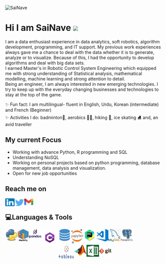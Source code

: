 </a><img src="https://komarev.com/ghpvc/?username=SaiNave&style=flat&label=Profile visits" alt="SaiNave" /></a>
<!--</a>[![Visits Badge](https://badges.pufler.dev/years/SaiNave)](https://badges.pufler.dev)</a>!-->
# Hi I am SaiNave <img src="https://media.giphy.com/media/hvRJCLFzcasrR4ia7z/giphy.gif" width="30px">
I am a data enthusiast experience in  data analytics, soft robotics, algorithm development, programming, and IT support. 
My previous work experiences always gave me a chance to deal with the data  whether it is to generate, analyze or to visualize. 
Because of this, I had the opportunity to develop algorithms and deal with big data sets.<br/>
I earned Master's in Robotic Control System Engineering which equipped me with strong understanding of Statistical analysis, mathematical modelling, machine learning and strong attention to detail.<br/>
Being an engineer, I am always interested in new emerging technologies. I try to keep up with the everyday changing businesses and technologies to stay at the top of the game.

✨ Fun fact: I am multilingual- fluent in English, Urdu, Korean (intermediate) and French (Beginner)
</br>✨ Activities I do: badminton🏸, aerobics 🏃‍♀️, hiking 🥾, ice skating ⛸️ and, an avid traveller

## My current Focus
- Working with advance Python, R programming and SQL
- Understanding NoSQL
- Working on personal projects based on python programming, database management, data analysis and visualization.
- Open for new job opportunities


## Reach me on
[<img align ="left" alt="SaiNave's LinkedIN" height ="25" width="30" src="logos/linkedin_icon.png"/>](https://www.linkedin.com/in/sairah-naveed)
[<img align ="left" alt="SaiNave's Twitter" heightt ="25" width="30" src="logos/twitter_icon.png"/>](https://twitter.com/NaveedSairah)
[<img align ="left" alt="g_logo" width="30" src="logos/g_logo.png"/>](mailto:nave.sai25@gmail.com)
<br/>

## 💻Languages & Tools
</p> 
<img align="left" alt= "python_logo" width="40" src="logos/python_logo.png"   />
<img align="left" alt= "numpy_logo" Height = "40" width="35" src="logos/numpy.png"   />
<img align="left" alt= "pandas_logo" width="40" src="logos/pandas.png"   />
<img align="left" alt= "Csharp_Logo" width="55" src="logos/Csharp_Logo.png"  />
<img align="left" alt= "sql_logo" width="40" src="logos/sql_logo.png"   />
<img align="left" alt= "Jupyter_logo" width="40" src="logos/Jupyter_logo.png"   />
<img align="left" alt= "pycharm_logo" width="40" src="logos/pycharm_logo.png"   />
<img align="left" alt= "vscode_logo" width="40" src="logos/vscode_logo.png"   />
<img align="left" alt= "my_sql_logo" width="40" src="logos/my_sql_logo.png"   />
<img align="left" alt= "postgresql_logo" width="40" src="logos/postgresql_logo.png"   />

<br />
<br />
<br />

<img align="left" alt= "Tableau_logo" height = "45" width="50" src="logos/Tableau_logo.png"   />
<img align="left" alt= "Maltab_Logo" width="40" src="logos/Matlab_Logo.png"  /></a>
<img align="left" alt= "excel" width="40" src="logos/excel.png" /></a> 
</a><img align="left" alt= "git_logo" width="40" src="logos/git_logo.png"   />
</p>
<br />
<br />
<!--<p align="left"><img align="center" src="https://github-readme-stats.vercel.app/api?username=SaiNave&theme=light&show_icons=true" alt="SaiNave" /></p>!-->




                                                                                                                                         





